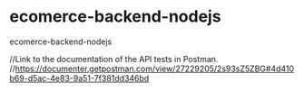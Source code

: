# ecomerce-backend-nodejs
ecomerce-backend-nodejs

//Link to the documentation of the API tests in Postman.
//https://documenter.getpostman.com/view/27229205/2s93sZ5ZBG#4d410b69-d5ac-4e83-9a51-7f381dd346bd
